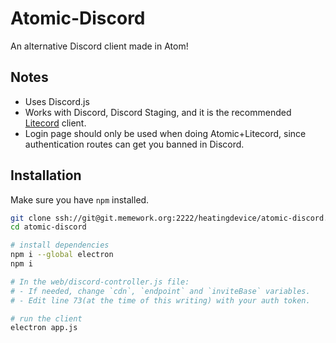 # Atomic-Discord
An alternative Discord client made in Atom!

## Notes
 - Uses Discord.js
 - Works with Discord, Discord Staging, and it is the recommended [Litecord](https://git.memework.org/lnmds/litecord) client.
  - Login page should only be used when doing Atomic+Litecord, since authentication routes can get you banned in Discord.

## Installation

Make sure you have `npm` installed.
```bash
git clone ssh://git@git.memework.org:2222/heatingdevice/atomic-discord.git
cd atomic-discord

# install dependencies
npm i --global electron
npm i

# In the web/discord-controller.js file:
# - If needed, change `cdn`, `endpoint` and `inviteBase` variables.
# - Edit line 73(at the time of this writing) with your auth token.

# run the client
electron app.js
```
